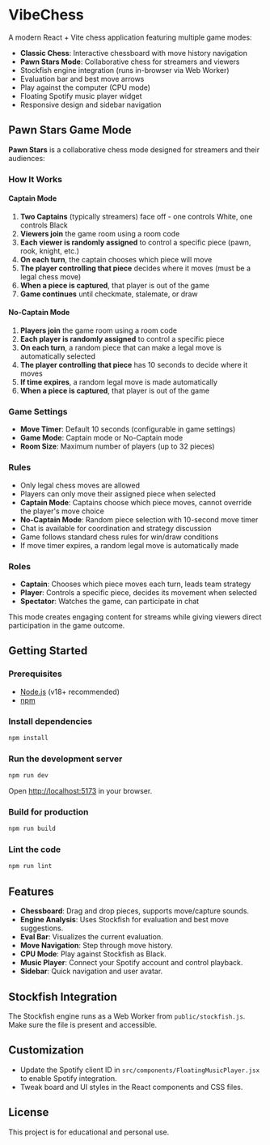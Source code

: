 # VibeChess

A modern React + Vite chess application featuring multiple game modes:

- **Classic Chess**: Interactive chessboard with move history navigation
- **Pawn Stars Mode**: Collaborative chess for streamers and viewers
- Stockfish engine integration (runs in-browser via Web Worker)
- Evaluation bar and best move arrows
- Play against the computer (CPU mode)
- Floating Spotify music player widget
- Responsive design and sidebar navigation

## Pawn Stars Game Mode

**Pawn Stars** is a collaborative chess mode designed for streamers and their audiences:

### How It Works

#### Captain Mode

1. **Two Captains** (typically streamers) face off - one controls White, one controls Black
2. **Viewers join** the game room using a room code
3. **Each viewer is randomly assigned** to control a specific piece (pawn, rook, knight, etc.)
4. **On each turn**, the captain chooses which piece will move
5. **The player controlling that piece** decides where it moves (must be a legal chess move)
6. **When a piece is captured**, that player is out of the game
7. **Game continues** until checkmate, stalemate, or draw

#### No-Captain Mode

1. **Players join** the game room using a room code
2. **Each player is randomly assigned** to control a specific piece
3. **On each turn**, a random piece that can make a legal move is automatically selected
4. **The player controlling that piece** has 10 seconds to decide where it moves
5. **If time expires**, a random legal move is made automatically
6. **When a piece is captured**, that player is out of the game

### Game Settings

- **Move Timer**: Default 10 seconds (configurable in game settings)
- **Game Mode**: Captain mode or No-Captain mode
- **Room Size**: Maximum number of players (up to 32 pieces)

### Rules

- Only legal chess moves are allowed
- Players can only move their assigned piece when selected
- **Captain Mode**: Captains choose which piece moves, cannot override the player's move choice
- **No-Captain Mode**: Random piece selection with 10-second move timer
- Chat is available for coordination and strategy discussion
- Game follows standard chess rules for win/draw conditions
- If move timer expires, a random legal move is automatically made

### Roles

- **Captain**: Chooses which piece moves each turn, leads team strategy
- **Player**: Controls a specific piece, decides its movement when selected
- **Spectator**: Watches the game, can participate in chat

This mode creates engaging content for streams while giving viewers direct participation in the game outcome.

## Getting Started

### Prerequisites

- [Node.js](https://nodejs.org/) (v18+ recommended)
- [npm](https://www.npmjs.com/)

### Install dependencies

```sh
npm install
```

### Run the development server

```sh
npm run dev
```

Open [http://localhost:5173](http://localhost:5173) in your browser.

### Build for production

```sh
npm run build
```

### Lint the code

```sh
npm run lint
```

## Features

- **Chessboard**: Drag and drop pieces, supports move/capture sounds.
- **Engine Analysis**: Uses Stockfish for evaluation and best move suggestions.
- **Eval Bar**: Visualizes the current evaluation.
- **Move Navigation**: Step through move history.
- **CPU Mode**: Play against Stockfish as Black.
- **Music Player**: Connect your Spotify account and control playback.
- **Sidebar**: Quick navigation and user avatar.

## Stockfish Integration

The Stockfish engine runs as a Web Worker from `public/stockfish.js`. Make sure the file is present and accessible.

## Customization

- Update the Spotify client ID in `src/components/FloatingMusicPlayer.jsx` to enable Spotify integration.
- Tweak board and UI styles in the React components and CSS files.

## License

This project is for educational and personal use.
